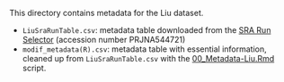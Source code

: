 This directory contains metadata for the Liu dataset.
- `LiuSraRunTable.csv`: metadata table downloaded from the [SRA Run Selector](https://www.ncbi.nlm.nih.gov/Traces/study/?acc=PRJNA544721&o=acc_s%3Aa) (accession number PRJNA544721)
- `modif_metadata(R).csv`: metadata table with essential information, cleaned up from `LiuSraRunTable.csv` with the [00_Metadata-Liu.Rmd](../00_Metadata-Liu.Rmd) script.